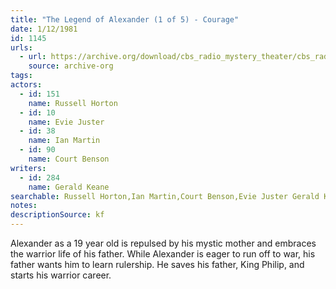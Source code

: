 ```yaml
---
title: "The Legend of Alexander (1 of 5) - Courage"
date: 1/12/1981
id: 1145
urls: 
  - url: https://archive.org/download/cbs_radio_mystery_theater/cbs_radio_mystery_theater-1101-1150.zip/cbs_radio_mystery_theater-1101-1150%2Fcbsrmt_1145_legend_of_alexander_part_1_courage.mp3
    source: archive-org
tags: 
actors:  
  - id: 151
    name: Russell Horton  
  - id: 10
    name: Evie Juster  
  - id: 38
    name: Ian Martin  
  - id: 90
    name: Court Benson
writers:  
  - id: 284
    name: Gerald Keane
searchable: Russell Horton,Ian Martin,Court Benson,Evie Juster Gerald Keane
notes: 
descriptionSource: kf
---
```

Alexander as a 19 year old is repulsed by his mystic mother and embraces the warrior life of his father. While Alexander is eager to run off to war, his father wants him to learn rulership. He saves his father, King Philip, and starts his warrior career.